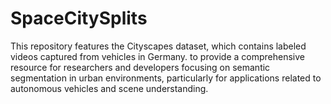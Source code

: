 # SpaceCitySplits
This repository features the Cityscapes dataset, which contains labeled videos captured from vehicles in Germany. to provide a comprehensive resource for researchers and developers focusing on semantic segmentation in urban environments, particularly for applications related to autonomous vehicles and scene understanding.
